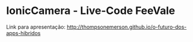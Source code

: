 # IonicCamera - Live-Code FeeVale

Link para apresentação: http://thompsonemerson.github.io/o-futuro-dos-apps-hibridos
